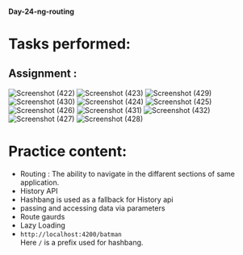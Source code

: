 #### Day-24-ng-routing
# Tasks performed:

## Assignment :

![Screenshot (422)](https://user-images.githubusercontent.com/49369387/162588338-0dbd2535-ebc2-41d9-b963-03918454a1f9.png)
![Screenshot (423)](https://user-images.githubusercontent.com/49369387/162588341-234772d7-ea58-45eb-bd3d-8f7e528ec0c7.png)
![Screenshot (429)](https://user-images.githubusercontent.com/49369387/162588417-545f6b3c-7e20-43c2-b5c5-912cfe12c9c0.png)
![Screenshot (430)](https://user-images.githubusercontent.com/49369387/162588419-a500292f-27cf-451c-ad0c-0d03984f97d5.png)
![Screenshot (424)](https://user-images.githubusercontent.com/49369387/162588342-71c5d7e5-fde7-4c1e-8f6e-662175790459.png)
![Screenshot (425)](https://user-images.githubusercontent.com/49369387/162588343-4b5f4a09-575f-428b-9bdd-bd888b51d801.png)
![Screenshot (426)](https://user-images.githubusercontent.com/49369387/162588345-679624e2-a666-4ec3-874f-d5bcce954c69.png)
![Screenshot (431)](https://user-images.githubusercontent.com/49369387/162588420-343b0b53-0dbb-4f2d-bcaf-795cebaa4281.png)
![Screenshot (432)](https://user-images.githubusercontent.com/49369387/162588421-19262431-5efe-4b05-b77f-0ec3dc31c272.png)
![Screenshot (427)](https://user-images.githubusercontent.com/49369387/162588346-18b20c81-4586-4117-bccd-f9e423de98be.png)
![Screenshot (428)](https://user-images.githubusercontent.com/49369387/162588347-a98e043e-abf5-40b5-ac0f-5d8ff34c3c15.png)



# Practice content:
- Routing : The ability to navigate in the diffarent sections of same application.
- History API
- Hashbang is used as a fallback for History api
- passing and accessing data via parameters
- Route gaurds
- Lazy Loading
- ```http://localhost:4200/batman``` <br>
  Here ```/``` is a prefix used for hashbang.
